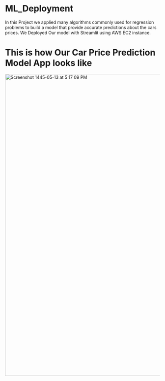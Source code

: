 # ML_Deployment
In this Project we applied many algorithms commonly used for regression problems to build a model that provide accurate predictions about the cars prices.
We Deployed Our model with Streamlit using AWS EC2 instance.

# This is how Our Car Price Prediction Model App looks like
<img width="981" alt="Screenshot 1445-05-13 at 5 17 09 PM" src="https://github.com/atheermoh/ML_Deployment/assets/51926875/f929904d-d184-497c-91a5-05421e9f1e95">
